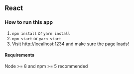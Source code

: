 ## React

### How to run this app

1. `npm install` or `yarn install`
2. `npm start` or `yarn start`
3. Visit http://localhost:1234 and make sure the page loads!

#### Requirements

Node >= 8 and npm >= 5 recommended
